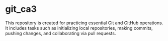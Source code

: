# git_ca3
This repository is created for practicing essential Git and GitHub operations.
It includes tasks such as initializing local repositories, making commits, pushing changes, and collaborating via pull requests.

